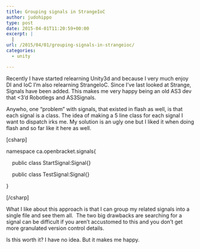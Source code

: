 ```yaml
---
title: Grouping signals in StrangeIoC
author: judohippo
type: post
date: 2015-04-01T11:20:59+00:00
excerpt: |
  |
url: /2015/04/01/grouping-signals-in-strangeioc/
categories:
  - unity

---
```

Recently I have started relearning Unity3d and because I very much enjoy DI and IoC I&#8217;m also relearning StrangeIoC. Since I&#8217;ve last looked at Strange, Signals have been added. This makes me very happy being an old AS3 dev that <3&#8217;d Robotlegs and AS3Signals.

Anywho, one &#8220;problem&#8221; with signals, that existed in flash as well, is that each signal is a class. The idea of making a 5 line class for each signal I want to dispatch irks me. My solution is an ugly one but I liked it when doing flash and so far like it here as well.

[csharp]
  
namespace ca.openbracket.signals{
  
    public class StartSignal:Signal{}
  
    public class TestSignal:Signal{}
  
}
  
[/csharp]

What I like about this approach is that I can group my related signals into a single file and see them all.  The two big drawbacks are searching for a signal can be difficult if you aren&#8217;t accustomed to this and you don&#8217;t get more granulated version control details.

Is this worth it? I have no idea. But it makes me happy.